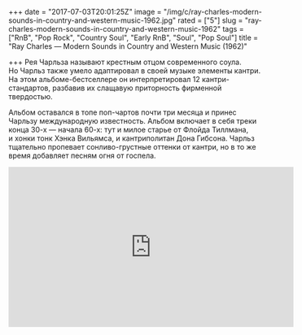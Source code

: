 +++
date = "2017-07-03T20:01:25Z"
image = "/img/c/ray-charles-modern-sounds-in-country-and-western-music-1962.jpg"
rated = ["5"]
slug = "ray-charles-modern-sounds-in-country-and-western-music-1962"
tags = ["RnB", "Pop Rock", "Country Soul", "Early RnB", "Soul", "Pop Soul"]
title = "Ray Charles — Modern Sounds in Country and Western Music (1962)"

+++
Рея Чарльза называют крестным отцом современного соула. Но&nbsp;Чарльз также умело адаптировал в&nbsp;своей музыке элементы кантри. На&nbsp;этом альбоме-бестселлере он&nbsp;интерпретировал 12&nbsp;кантри-стандартов, разбавив их&nbsp;слащавую приторность фирменной твердостью.

Альбом оставался в&nbsp;топе поп-чартов почти три месяца и&nbsp;принес Чарльзу международную известность. Альбом включает в&nbsp;себя треки конца 30-х&nbsp;&mdash; начала 60-х: тут и&nbsp;милое старье от&nbsp;Флойда Тиллмана, и&nbsp;хонки тонк Хэнка Вильямса, и&nbsp;кантриполитан Дона Гибсона. Чарльз тщательно пропевает сонливо-грустные оттенки от&nbsp;кантри, но&nbsp;в&nbsp;то&nbsp;же время добавляет песням огня от&nbsp;госпела.

<iframe width="560" height="315" src="https://www.youtube.com/embed/EsOmizjm0Xw" frameborder="0" allowfullscreen></iframe>
